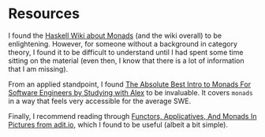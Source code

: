 # Resources

I found
the [Haskell Wiki about Monads](https://wiki.haskell.org/Monad) (and the wiki overall) to be enlightening. However, for
someone
without a background in category theory, I found it to be difficult to understand until I had spent some time sitting on
the material (even then, I know that there is a lot of information that I am missing).

From an applied standpoint, I
found [The Absolute Best Intro to Monads For Software Engineers by Studying with Alex](https://www.youtube.com/watch?v=C2w45qRc3aU)
to be invaluable. It covers `monads` in a way that feels very accessible for the average SWE.

Finally, I recommend reading
through [Functors, Applicatives, And Monads In Pictures from adit.io](https://adit.io/posts/2013-04-17-functors,_applicatives,_and_monads_in_pictures.html),
which I found to be useful (albeit a bit simple).